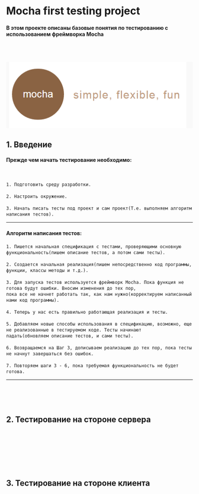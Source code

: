 # Mocha first testing project
#### В этом проекте описаны базовые понятия по тестированию с использованием фреймворка Mocha
<br><br>

![          Image alt           ](https://github.com/Education-IT-web/Testing/blob/master/Mocha/My%20first%20project/mocha001.png)


## 1. Введение

#### Прежде чем начать тестирование необходимо:
<br>

    1. Подготовить среду разработки. 
   
    2. Настроить окружение. 
    
    3. Начать писать тесты под проект и сам проект(Т.е. выполняем алгоритм написания тестов). 
<hr>



#### Алгоритм написания тестов:


    1. Пишется начальная спецификация с тестами, проверяющими основную функциональность(пишем описание тестов, а потом сами тесты).

    2. Создается начальная реализация(пишем непосредственно код программы, функции, классы методы и т.д.).

    3. Для запуска тестов используется фреймворк Mocha. Пока функция не готова будут ошибки. Вносим изменения до тех пор, 
    пока все не начнет работать так, как нам нужно(корректируем написанный нами код программы).

    4. Теперь у нас есть правильно работающая реализация и тесты.

    5. Добавляем новые способы использования в спецификацию, возможно, еще не реализованные в тестируемом коде. Тесты начинают 
    падать(обновляем описание тестов, и сами тесты).

    6. Возвращаемся на Шаг 3, дописываем реализацию до тех пор, пока тесты не начнут завершаться без ошибок.

    7. Повторяем шаги 3 - 6, пока требуемая функциональность не будет готова.
<hr>  

<br><br><br>
## 2. Тестирование на стороне сервера
<br><br>








<br><br><br>
## 3. Тестирование на стороне клиента
<br><br>